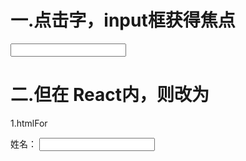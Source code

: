 

# 一.点击字，input框获得焦点

<label for="name"><label>
<input typr="text" id="name">


# 二.但在 React内，则改为 

1.htmlFor
 
<label htmlFor="name">姓名：</label>
<input typr="text" id="name"></input>